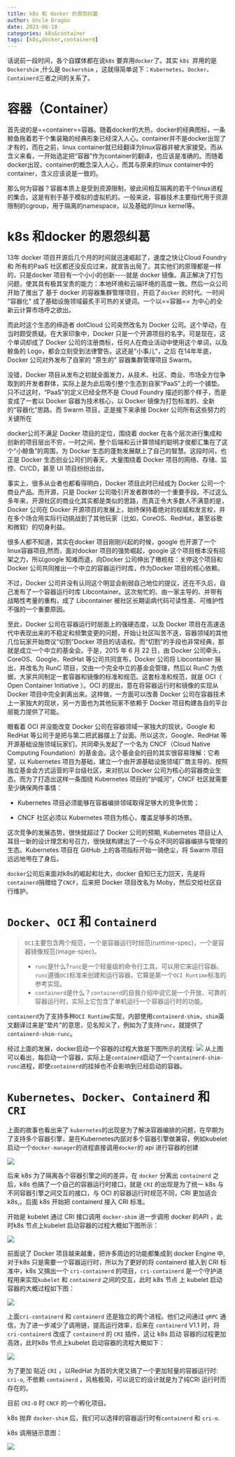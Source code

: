 ```yaml
---
title: k8s 和 docker 的恩怨纠葛
author: Uncle Dragon
date: 2021-06-10
categories: k8s&container
tags: [k8s,docker,containerd]
---
```


话说前一段时间，各个自媒体都在说`k8s` 要弃用`docker`了。其实 `k8s `弃用的是 `Dockershim` ,什么是 `Dockershim` ，这就得简单说下：`Kubernetes`、`Docker`、`Containerd`三者之间的关系了。

# 容器（Container）

首先说的是==container==容器。随着docker的大热，docker的经典图标，一条鲸鱼拖着若干个集装箱的经典形象已经深入人心。container并不是docker出现了才有的，而在之前，linux container就已经翻译为linux容器并被大家接受。而从含义来看，一开始选定把“容器”作为container的翻译，也应该是准确的。而随着docker出现，container的概念深入人心，而其与原来的linux container中的container，含义应该说是一致的。

那么何为容器？容器本质上是受到资源限制，彼此间相互隔离的若干个linux进程的集合。这是有别于基于模拟的虚拟机的。一般来说，容器技术主要指代用于资源限制的cgroup，用于隔离的namespace，以及基础的linux kernel等。

# k8s 和docker 的恩怨纠葛

13年 docker 项目开源后几个月的时间就迅速崛起了，速度之快让Cloud Foundry 和 所有的PaaS 社区都还没反应过来，就宣告出局了。其实他们的原理都是一样的，只是docker 项目有一个小小的创新----就是 docker 镜像。真正解决了打包问题，使其具有极其宝贵的能力：本地环境和云端环境的高度一致。然后一众公司开始了推出了 基于 docker 的容器集群管理项目，开启了`docker` 的时代。一时间 "容器化" 成了基础设施领域最炙手可热的关键词。一个以==容器== 为中心的全新云计算市场呼之欲出。

而此时这个生态的缔造者 dotCloud  公司突然改名为 Docker 公司。这个举动，在当时颇受质疑。在大家印象中，Docker 只是一个开源项目的名字。可是现在，这个单词却成了 Docker 公司的注册商标，任何人在商业活动中使用这个单词，以及鲸鱼的 Logo，都会立刻受到法律警告。这还是"小事儿"，之后 在14年年底，Docker 公司对外发布了自家的 "原生的" 容器集群管理项目 Swarm。

没错，Docker 项目从发布之初就全面发力，从技术、社区、商业、市场全方位争取到的开发者群体，实际上是为此后吸引整个生态到自家“PaaS”上的一个铺垫。只不过这时，“PaaS”的定义已经全然不是 Cloud Foundry 描述的那个样子，而是变成了一套以 Docker 容器为技术核心，以 Docker 镜像为打包标准的、全新的“容器化”思路。而 Swarm 项目，正是接下来承接 Docker 公司所有这些努力的关键所在

docker公司不满足 Docker 项目的定位，围绕着 docker 在各个层次进行集成和创新的项目层出不穷，一时之间，整个后端和云计算领域的聪明才俊都汇集在了这个“小鲸鱼”的周围，为 Docker 生态的蓬勃发展献上了自己的智慧。这段时间，也正是 Docker 生态创业公司们的春天，大量围绕着 Docker 项目的网络、存储、监控、CI/CD，甚至 UI 项目纷纷出台。

事实上，很多从业者也都看得明白，Docker 项目此时已经成为 Docker 公司一个商业产品。而开源，只是 Docker 公司吸引开发者群体的一个重要手段。不过这么多年来，开源社区的商业化其实都是类似的思路，而真正令大多数人不满意的是，Docker 公司在 Docker 开源项目的发展上，始终保持着绝对的权威和发言权，并在多个场合用实际行动挑战到了其他玩家（比如，CoreOS、RedHat，甚至谷歌和微软）的切身利益。

很多人都不知道，其实在docker 项目刚刚兴起的时候，google 也开源了一个linux容器项目,然而，面对docker 项目的强势崛起，google 这个项目根本没有招架之力，所以google 知难而退，向Docker 公司伸出了橄榄枝：关停这个项目和Docker 公司共同推出一个中立的容器运行时库，作为Docker 项目的核心依赖。

不过，Docker 公司并没有认同这个明显会削弱自己地位的提议，还在不久后，自己发布了一个容器运行时库 Libcontainer。这次匆忙的、由一家主导的、并带有战略性考量的重构，成了 Libcontainer 被社区长期诟病代码可读性差、可维护性不强的一个重要原因。

至此，Docker 公司在容器运行时层面上的强硬态度，以及 Docker 项目在高速迭代中表现出来的不稳定和频繁变更的问题，开始让社区叫苦不迭，容器领域的其他几位玩家开始商议“切割”Docker 项目的话语权。而“切割”的手段也非常经典，那就是成立一个中立的基金会。于是，2015 年 6 月 22 日，由 Docker 公司牵头，CoreOS、Google、RedHat 等公司共同宣布，Docker 公司将 Libcontainer 捐出，并改名为 RunC 项目，交由一个完全中立的基金会管理，然后以 RunC 为依据，大家共同制定一套容器和镜像的标准和规范。这套标准和规范，就是 OCI（ Open Container Initiative ）。OCI 的提出，意在将容器运行时和镜像的实现从 Docker 项目中完全剥离出来。这样做，一方面可以改善 Docker 公司在容器技术上一家独大的现状，另一方面也为其他玩家不依赖于 Docker 项目构建各自的平台层能力提供了可能。

  眼看着 OCI 并没能改变 Docker 公司在容器领域一家独大的现状，Google 和 RedHat 等公司于是把与第二把武器摆上了台面。所以这次，Google、RedHat 等开源基础设施领域玩家们，共同牵头发起了一个名为 CNCF（Cloud Native Computing Foundation）的基金会。这个基金会的目的其实很容易理解：它希望，以 Kubernetes 项目为基础，建立一个由开源基础设施领域厂商主导的、按照独立基金会方式运营的平台级社区，来对抗以 Docker 公司为核心的容器商业生态。而为了打造出这样一条围绕 Kubernetes 项目的“护城河”，CNCF 社区就需要至少确保两件事情：

- Kubernetes 项目必须能够在容器编排领域取得足够大的竞争优势；

- CNCF 社区必须以 Kubernetes 项目为核心，覆盖足够多的场景。

这次竞争的发展态势，很快就超过了 Docker 公司的预期, Kubernetes 项目让人耳目一新的设计理念和号召力，很快就构建出了一个与众不同的容器编排与管理的生态。Kubernetes 项目在 GitHub 上的各项指标开始一骑绝尘，将 Swarm 项目远远地甩在了身后。

`docker`公司后来面对k8s的崛起和壮大，docker 自知已无力回天，先是将`containerd`捐赠给了`CNCF`，后来把 Docker 项目改名为 Moby，然后交给社区自行维护。

# `Docker`、`OCI` 和 `Containerd`

>  `OCI`主要包含两个规范，一个是容器运行时规范(runtime-spec)，一个是容器镜像规范(image-spec)。
>
>  -   `runc`是什么?`runc`是一个轻量级的命令行工具，可以用它来运行容器。`runc`遵循`OCI`标准来创建和运行容器，它算是第一个`OCI Runtime`标准的参考实现。
>  -   `containerd`是什么？`containerd`的自我介绍中说它是一个开放、可靠的容器运行时，实际上它包含了单机运行一个容器运行时的功能。

`containerd`为了支持多种`OCI Runtime`实现，内部使用`containerd-shim`，`shim`英文翻译过来是"垫片"的意思，见名知义了，例如为了支持`runc`，就提供了`containerd-shim-runc`。

经过上面的发展，docker启动一个容器的过程大致是下图所示的流程:
![](http://resources.lingwenlong.com/note-img/20210803110027.png)
从上图可以看出，每启动一个容器，实际上是`containerd`启动了一个`containerd-shim-runc`进程，即使`containerd`的挂掉也不会影响到已经启动的容器。

# `Kubernetes`、`Docker`、`Containerd` 和`CRI`

上面的故事也看出来了 `kubernetes`的出现是为了解决容器编排的问题，在早期为了支持多个容器引擎，是在Kubernetes内部对多个容器引擎做兼容，例如kubelet启动一个`docker-manager`的进程直接调用`docker`的 api 进行容器的创建

 ![](http://resources.lingwenlong.com/note-img/20210803110033.png)

后来 k8s 为了隔离各个容器引擎之间的差异，在 `docker` 分离出 `containerd` 之后，k8s 也搞了一个自己的容器运行时接口，就是 `CRI` 的出现是为了统一 k8s 与不同容器引擎之间交互的接口，与 OCI 的容器运行时规范不同，CRI 更加适合k8s,。后面 k8s 开始把 containerd 接入 CRI 标准。

开始是 kubelet 通过 CRI 接口调用 `docker-shim` 进一步调用 docker 的API ，此时k8s 节点上kubelet 启动容器的过程大概如下图所示：

 ![](http://resources.lingwenlong.com/note-img/20210803110038.png)

前面说了 Docker 项目越来越重，把许多周边的功能都集成到 docker Engine 中, 对于k8s 只是需要一个容器运行时，所以为了更好的将 containerd 接入到 CRI 标准中，k8s 又搞出一个 `cri-containerd` 的项目，`cri-containerd` 是一个守护进程用来实现`kubelet` 和 `containerd` 之间的交互，此时 k8s 节点 上 kubelet 启动容器的大概过程如下图：

 ![](http://resources.lingwenlong.com/note-img/20210803110042.png)

上面`cri-containerd` 和 `containerd` 还是独立的两个进程。他们之间通过 `gRPC` 通信，为了进一步减少了调用链，提高运行效率，后来在 `containerd` V1.1 时，将`cri-containerd` 改成了 `containerd` 的 `CRI` 插件，这让 k8s 启动 容器的过程更加高效，此时k8s 节点上kubelet 启动容器的流程大概如下：

 ![](http://resources.lingwenlong.com/note-img/20210803110044.png)



为了更加 贴近 `CRI` ，以RedHat 为首的大佬又搞了一个更加轻量的容器运行时: `cri-o`, 不依赖 `containerd` ，风格极简，可以说它的设计就是为了纯CRI 运行时而存在的。

目前 `CRI-O` 时 `CNCF` 的一个孵化项目。

k8s 抛弃 `docker-shim` 后，我们可以选择的容器运行时有`containerd` 和 `cri-o`.



k8s 调用链示意图：

 ![](http://resources.lingwenlong.com/note-img/20210803110145.png)





